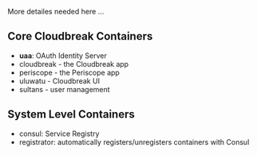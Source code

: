 More detailes needed here ...

## Core Cloudbreak Containers

- **uaa**: OAuth Identity Server
- cloudbreak - the Cloudbreak app
- periscope - the Periscope app
- uluwatu - Cloudbreak UI
- sultans - user management

## System Level Containers

- consul: Service Registry
- registrator: automatically registers/unregisters containers with Consul


